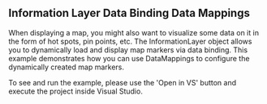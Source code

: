## Information Layer Data Binding Data Mappings
When displaying a map, you might also want to visualize some data on it in the form of hot spots, pin points, etc. The InformationLayer object allows you to dynamically load and display map markers via data binding. This example demonstrates how you can use DataMappings to configure the dynamically created map markers.

To see and run the example, please use the 'Open in VS' button and execute the project inside Visual Studio.

[//]: <keywords:HotSpot, ToolTip, Marker>

